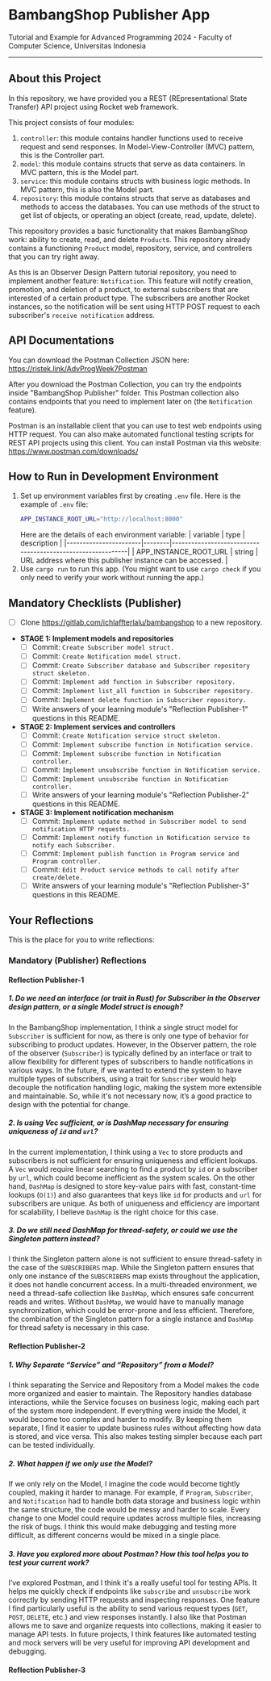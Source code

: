 # BambangShop Publisher App
Tutorial and Example for Advanced Programming 2024 - Faculty of Computer Science, Universitas Indonesia

---

## About this Project
In this repository, we have provided you a REST (REpresentational State Transfer) API project using Rocket web framework.

This project consists of four modules:
1.  `controller`: this module contains handler functions used to receive request and send responses.
    In Model-View-Controller (MVC) pattern, this is the Controller part.
2.  `model`: this module contains structs that serve as data containers.
    In MVC pattern, this is the Model part.
3.  `service`: this module contains structs with business logic methods.
    In MVC pattern, this is also the Model part.
4.  `repository`: this module contains structs that serve as databases and methods to access the databases.
    You can use methods of the struct to get list of objects, or operating an object (create, read, update, delete).

This repository provides a basic functionality that makes BambangShop work: ability to create, read, and delete `Product`s.
This repository already contains a functioning `Product` model, repository, service, and controllers that you can try right away.

As this is an Observer Design Pattern tutorial repository, you need to implement another feature: `Notification`.
This feature will notify creation, promotion, and deletion of a product, to external subscribers that are interested of a certain product type.
The subscribers are another Rocket instances, so the notification will be sent using HTTP POST request to each subscriber's `receive notification` address.

## API Documentations

You can download the Postman Collection JSON here: https://ristek.link/AdvProgWeek7Postman

After you download the Postman Collection, you can try the endpoints inside "BambangShop Publisher" folder.
This Postman collection also contains endpoints that you need to implement later on (the `Notification` feature).

Postman is an installable client that you can use to test web endpoints using HTTP request.
You can also make automated functional testing scripts for REST API projects using this client.
You can install Postman via this website: https://www.postman.com/downloads/

## How to Run in Development Environment
1.  Set up environment variables first by creating `.env` file.
    Here is the example of `.env` file:
    ```bash
    APP_INSTANCE_ROOT_URL="http://localhost:8000"
    ```
    Here are the details of each environment variable:
    | variable              | type   | description                                                |
    |-----------------------|--------|------------------------------------------------------------|
    | APP_INSTANCE_ROOT_URL | string | URL address where this publisher instance can be accessed. |
2.  Use `cargo run` to run this app.
    (You might want to use `cargo check` if you only need to verify your work without running the app.)

## Mandatory Checklists (Publisher)
-   [ ] Clone https://gitlab.com/ichlaffterlalu/bambangshop to a new repository.
-   **STAGE 1: Implement models and repositories**
    -   [ ] Commit: `Create Subscriber model struct.`
    -   [ ] Commit: `Create Notification model struct.`
    -   [ ] Commit: `Create Subscriber database and Subscriber repository struct skeleton.`
    -   [ ] Commit: `Implement add function in Subscriber repository.`
    -   [ ] Commit: `Implement list_all function in Subscriber repository.`
    -   [ ] Commit: `Implement delete function in Subscriber repository.`
    -   [ ] Write answers of your learning module's "Reflection Publisher-1" questions in this README.
-   **STAGE 2: Implement services and controllers**
    -   [ ] Commit: `Create Notification service struct skeleton.`
    -   [ ] Commit: `Implement subscribe function in Notification service.`
    -   [ ] Commit: `Implement subscribe function in Notification controller.`
    -   [ ] Commit: `Implement unsubscribe function in Notification service.`
    -   [ ] Commit: `Implement unsubscribe function in Notification controller.`
    -   [ ] Write answers of your learning module's "Reflection Publisher-2" questions in this README.
-   **STAGE 3: Implement notification mechanism**
    -   [ ] Commit: `Implement update method in Subscriber model to send notification HTTP requests.`
    -   [ ] Commit: `Implement notify function in Notification service to notify each Subscriber.`
    -   [ ] Commit: `Implement publish function in Program service and Program controller.`
    -   [ ] Commit: `Edit Product service methods to call notify after create/delete.`
    -   [ ] Write answers of your learning module's "Reflection Publisher-3" questions in this README.

## Your Reflections
This is the place for you to write reflections:

### Mandatory (Publisher) Reflections

#### Reflection Publisher-1
##### 1. Do we need an interface (or trait in Rust) for Subscriber in the Observer design pattern, or a single Model struct is enough?
In the BambangShop implementation, I think a single struct model for `Subscriber` is sufficient for now, as there is only one type of behavior for subscribing to product updates. However, in the Observer pattern, the role of the observer (`Subscriber`) is typically defined by an interface or trait to allow flexibility for different types of subscribers to handle notifications in various ways. In the future, if we wanted to extend the system to have multiple types of subscribers, using a trait for `Subscriber` would help decouple the notification handling logic, making the system more extensible and maintainable. So, while it's not necessary now, it’s a good practice to design with the potential for change.

##### 2. Is using Vec sufficient, or is DashMap necessary for ensuring uniqueness of `id` and `url`?
In the current implementation, I think using a `Vec` to store products and subscribers is not sufficient for ensuring uniqueness and efficient lookups. A `Vec` would require linear searching to find a product by `id` or a subscriber by `url`, which could become inefficient as the system scales. On the other hand, `DashMap` is designed to store key-value pairs with fast, constant-time lookups (`O(1)`) and also guarantees that keys like `id` for products and `url` for subscribers are unique. As both of uniqueness and efficiency are important for scalability, I believe `DashMap` is the right choice for this case.

##### 3. Do we still need DashMap for thread-safety, or could we use the Singleton pattern instead?
I think the Singleton pattern alone is not sufficient to ensure thread-safety in the case of the `SUBSCRIBERS` map. While the Singleton pattern ensures that only one instance of the `SUBSCRIBERS` map exists throughout the application, it does not handle concurrent access. In a multi-threaded environment, we need a thread-safe collection like `DashMap`, which ensures safe concurrent reads and writes. Without `DashMap`, we would have to manually manage synchronization, which could be error-prone and less efficient. Therefore, the combination of the Singleton pattern for a single instance and `DashMap` for thread safety is necessary in this case.

#### Reflection Publisher-2
##### 1. Why Separate “Service” and “Repository” from a Model?
I think separating the Service and Repository from a Model makes the code more organized and easier to maintain. The Repository handles database interactions, while the Service focuses on business logic, making each part of the system more independent. If everything were inside the Model, it would become too complex and harder to modify. By keeping them separate, I find it easier to update business rules without affecting how data is stored, and vice versa. This also makes testing simpler because each part can be tested individually.

##### 2. What happen if we only use the Model?
If we only rely on the Model, I imagine the code would become tightly coupled, making it harder to manage. For example, if `Program`, `Subscriber`, and `Notification` had to handle both data storage and business logic within the same structure, the code would be messy and harder to scale. Every change to one Model could require updates across multiple files, increasing the risk of bugs. I think this would make debugging and testing more difficult, as different concerns would be mixed in a single place.

##### 3. Have you explored more about Postman? How this tool helps you to test your current work?
I’ve explored Postman, and I think it's a really useful tool for testing APIs. It helps me quickly check if endpoints like `subscribe` and `unsubscribe` work correctly by sending HTTP requests and inspecting responses. One feature I find particularly useful is the ability to send various request types (`GET`, `POST`, `DELETE`, etc.) and view responses instantly. I also like that Postman allows me to save and organize requests into collections, making it easier to manage API tests. In future projects, I think features like automated testing and mock servers will be very useful for improving API development and debugging.

#### Reflection Publisher-3
